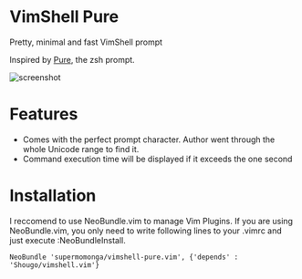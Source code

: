 # VimShell Pure

Pretty, minimal and fast VimShell prompt

Inspired by [Pure](https://github.com/sindresorhus/pure), the zsh prompt.

![screenshot](https://raw.github.com/supermomonga/vimshell-pure.vim/master/screenshot.png)


# Features

* Comes with the perfect prompt character. Author went through the whole Unicode range to find it.
* Command execution time will be displayed if it exceeds the one second


# Installation

I reccomend to use NeoBundle.vim to manage Vim Plugins.
If you are using NeoBundle.vim, you only need to write following lines to your .vimrc and just execute :NeoBundleInstall.

    NeoBundle 'supermomonga/vimshell-pure.vim', {'depends' : 'Shougo/vimshell.vim'}



